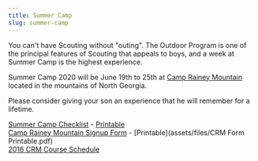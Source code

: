 ```yaml
---
title: Summer Camp
slug: summer-camp
---
```

You can't have Scouting without "outing". The Outdoor Program is one of the principal features of Scouting that appeals to boys, and a week at Summer Camp is the highest experience.

Summer Camp 2020 will be June 19th to 25th at [Camp Rainey Mountain](https://www.nega-bsa.org/crm/) located in the mountains of North Georgia.

Please consider giving your son an experience that he will remember for a lifetime.

[Summer Camp Checklist](camp-list.html) - [Printable](<assets/files/Summer\ Camp\ Checklist.pdf>)\
[Camp Rainey Mountain Signup Form](https://www.cognitoforms.com/ScoutsAt307/CampRaineyMountainSignupForm) - \[Printable](assets/files/CRM Form Printable.pdf)\
[2016 CRM Course Schedule](assets/files/CourseSchedule2016.pdf)